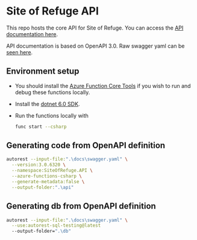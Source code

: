 # Site of Refuge API

This repo hosts the core API for Site of Refuge. You can access the [API documentation here](https://siteofrefuge.github.io/sor-api).

API documentation is based on OpenAPI 3.0. Raw swagger yaml can be [seen here](https://github.com/SiteOfRefuge/sor-api/blob/main/docs/swagger.yaml).

## Environment setup
- You should install the [Azure Function Core
  Tools](https://github.com/Azure/azure-functions-core-tools#installing) if you
  wish to run and debug these functions locally.

- Install the [dotnet 6.0
  SDK](https://dotnet.microsoft.com/en-us/download/dotnet/6.0).

- Run the functions locally with

  ```sh
  func start --csharp
  ```

## Generating code from OpenAPI definition

```sh
autorest --input-file:".\docs\swagger.yaml" \
  --version:3.0.6320 \
  --namespace:SiteOfRefuge.API \
  --azure-functions-csharp \
  --generate-metadata:false \
  --output-folder:".\api"
```

## Generating db from OpenAPI definition
```sh
autorest --input-file:".\docs\swagger.yaml" \
  --use:autorest-sql-testing@latest
  --output-folder=".\db"
```
